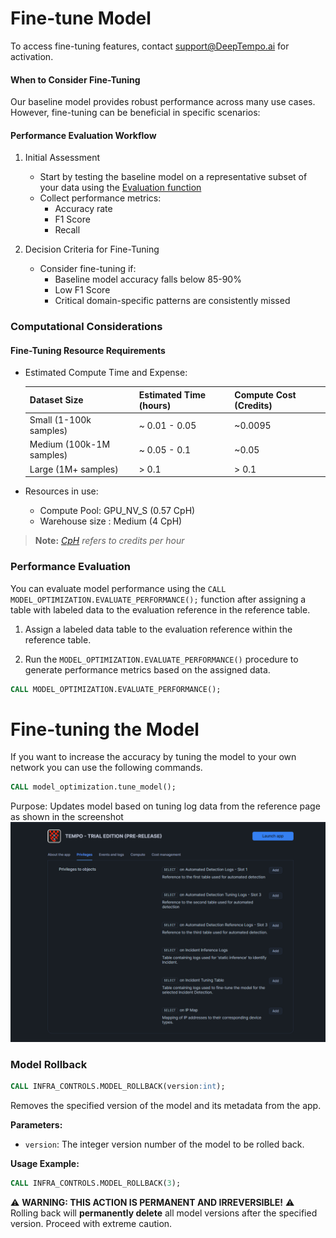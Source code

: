 # Fine-tune Model

To access fine-tuning features, contact support@DeepTempo.ai for activation.

#### When to Consider Fine-Tuning

Our baseline model provides robust performance across many use cases. However, fine-tuning can be beneficial in specific scenarios:

#### Performance Evaluation Workflow

1. Initial Assessment
   - Start by testing the baseline model on a representative subset of your data using the [Evaluation function](#performance-evaluation)
   - Collect performance metrics:
     - Accuracy rate
     - F1 Score
     - Recall

2. Decision Criteria for Fine-Tuning
   - Consider fine-tuning if:
     - Baseline model accuracy falls below 85-90%
     - Low F1 Score
     - Critical domain-specific patterns are consistently missed

### Computational Considerations

#### Fine-Tuning Resource Requirements

- Estimated Compute Time and Expense:

  | **Dataset Size**      | **Estimated Time (hours)** | **Compute Cost (Credits)** |
  |-----------------------|---------------------------|----------------------------|
  | Small (1-100k samples)  | ~ 0.01 - 0.05          |      ~0.0095               |
  | Medium (100k-1M samples)| ~ 0.05 - 0.1           | ~0.05              |
  | Large (1M+ samples)  |  > 0.1                    | > 0.1                |
 
- Resources in use: 
  - Compute Pool: GPU_NV_S (0.57 CpH)
  - Warehouse size : Medium (4 CpH)

> **Note:** *[CpH](https://www.snowflake.com/legal-files/CreditConsumptionTable.pdf) refers to credits per hour* 

### Performance Evaluation

You can evaluate model performance using the `CALL MODEL_OPTIMIZATION.EVALUATE_PERFORMANCE();` function after assigning a table with labeled data to the evaluation reference in the reference table.

1. Assign a labeled data table to the evaluation reference within the reference table.  

2. Run the `MODEL_OPTIMIZATION.EVALUATE_PERFORMANCE()` procedure to generate performance metrics based on the assigned data.

```sql
CALL MODEL_OPTIMIZATION.EVALUATE_PERFORMANCE();
```

# Fine-tuning the Model

If you want to increase the accuracy by tuning the model to your own network you can use the following commands.

```sql
CALL model_optimization.tune_model();
```

Purpose: Updates model based on tuning log data from the reference page as shown in the screenshot
![reference page](../assets/reference_page.png)


### Model Rollback
```sql
CALL INFRA_CONTROLS.MODEL_ROLLBACK(version:int);
```
Removes the specified version of the model and its metadata from the app.

**Parameters:**  
- `version`: The integer version number of the model to be rolled back.

**Usage Example:**  
```sql
CALL INFRA_CONTROLS.MODEL_ROLLBACK(3);
```

⚠️ **WARNING: THIS ACTION IS PERMANENT AND IRREVERSIBLE!** ⚠️  
Rolling back will **permanently delete** all model versions after the specified version. Proceed with extreme caution.
